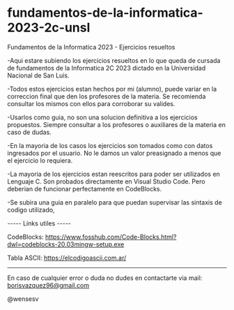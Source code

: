 # fundamentos-de-la-informatica-2023-2c-unsl
Fundamentos de la Informatica 2023 - Ejercicios resueltos

-Aqui estare subiendo los ejercicios resueltos en lo que queda de cursada de fundamentos de la Informatica 2C 2023 dictado en la Universidad Nacional de San Luis.

-Todos estos ejercicios estan hechos por mi (alumno), puede variar en la correccion final que den los profesores de la materia. Se recomienda consultar los mismos con ellos para corroborar su valides.

-Usarlos como guia, no son una solucion definitiva a los ejercicios propuestos. Siempre consultar a los profesores o auxiliares de la materia en caso de dudas.

-En la mayoria de los casos los ejercicios son tomados como con datos ingresados por el usuario. No le damos un valor preasignado a menos que el ejercicio lo requiera.

-La mayoria de los ejercicios estan reescritos para poder ser utilizados en Lenguaje C. Son probados directamente en Visual Studio Code. Pero deberian de funcionar perfectamente en CodeBlocks.

-Se subira una guia en paralelo para que puedan supervisar las sintaxis de codigo utilizado,


----- Links utiles -----

CodeBlocks: https://www.fosshub.com/Code-Blocks.html?dwl=codeblocks-20.03mingw-setup.exe

Tabla ASCII: https://elcodigoascii.com.ar/

------------------------

En caso de cualquier error o duda no dudes en contactarte via mail: borisvazquez96@gmail.com

@wensesv
